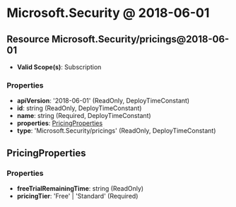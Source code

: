 # Microsoft.Security @ 2018-06-01

## Resource Microsoft.Security/pricings@2018-06-01
* **Valid Scope(s)**: Subscription
### Properties
* **apiVersion**: '2018-06-01' (ReadOnly, DeployTimeConstant)
* **id**: string (ReadOnly, DeployTimeConstant)
* **name**: string (Required, DeployTimeConstant)
* **properties**: [PricingProperties](#pricingproperties)
* **type**: 'Microsoft.Security/pricings' (ReadOnly, DeployTimeConstant)

## PricingProperties
### Properties
* **freeTrialRemainingTime**: string (ReadOnly)
* **pricingTier**: 'Free' | 'Standard' (Required)

